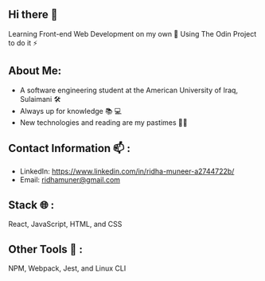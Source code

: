 ## Hi there 👋

Learning Front-end Web Development on my own  🌱
Using The Odin Project to do it ⚡


## About Me:

- A software engineering student at the American University of Iraq, Sulaimani 🛠
- Always up for knowledge 📚 💻
- New technologies and reading are my pastimes 🧑‍💻


## Contact Information 📫 :

- LinkedIn: https://www.linkedin.com/in/ridha-muneer-a2744722b/
- Email: ridhamuner@gmail.com

## Stack 🌐 :

React, JavaScript, HTML, and CSS

## Other Tools 🧰 :

NPM, Webpack, Jest, and Linux CLI
<!--
**RidhaMuneer/RidhaMuneer** is a ✨ _special_ ✨ repository because its `README.md` (this file) appears on your GitHub profile.

Here are some ideas to get you started:

- 🔭 I’m currently working on ...
- 🌱 I’m currently learning ...
- 👯 I’m looking to collaborate on ...
- 🤔 I’m looking for help with ...
- 💬 Ask me about ...
- 📫 How to reach me: ...
- 😄 Pronouns: ...
- ⚡ Fun fact: ...
-->
